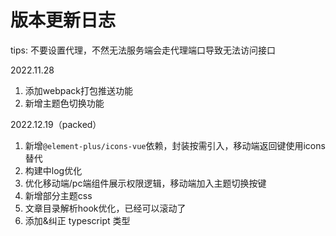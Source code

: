 # 版本更新日志

tips: 不要设置代理，不然无法服务端会走代理端口导致无法访问接口

2022.11.28

1. 添加webpack打包推送功能
2. 新增主题色切换功能

2022.12.19（packed）

1. 新增`@element-plus/icons-vue`依赖，封装按需引入，移动端返回键使用icons替代
2. 构建中log优化
3. 优化移动端/pc端组件展示权限逻辑，移动端加入主题切换按键
4. 新增部分主题css
5. 文章目录解析hook优化，已经可以滚动了
6. 添加&纠正 typescript 类型
